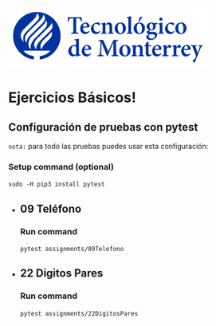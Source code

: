 ![Tec de Monterrey](images/logotecmty.png)
# Ejercicios Básicos!

## Configuración de pruebas con **pytest**

`nota:` para todo las pruebas puedes usar esta configuración:
### Setup command (optional)
```
sudo -H pip3 install pytest
```

- ## 09 Teléfono
    ### Run command
    ```
    pytest assignments/09Telefono
    ```
    
- ## 22 Digitos Pares
    ### Run command
    ```
    pytest assignments/22DigitosPares
    ```
